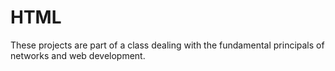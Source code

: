 # HTML
These projects are part of a class dealing with the fundamental principals of networks and web development. 
